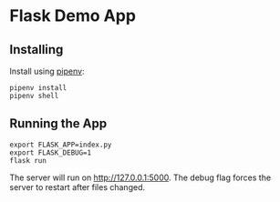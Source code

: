 # Flask Demo App

## Installing
Install using [pipenv](https://github.com/pypa/pipenv):

```shell
pipenv install
pipenv shell
```

## Running the App

```shell
export FLASK_APP=index.py
export FLASK_DEBUG=1
flask run
```

The server will run on http://127.0.0.1:5000.
The debug flag forces the server to restart after files changed.
